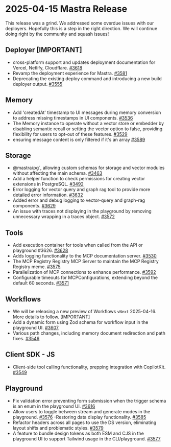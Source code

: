# 2025-04-15 Mastra Release

This release was a grind. We addressed some overdue issues with our deployers. Hopefully this is a step in the right direction. We will continue doing right by the community and squash issues!

## Deployer [IMPORTANT]

- cross-platform support and updates deployment documentation for Vercel, Netlify, Cloudflare. [#3618](https://github.com/mastra-ai/mastra/pull/3618)
- Revamp the deployment experience for Mastra. [#3581](https://github.com/mastra-ai/mastra/pull/3581)
- Deprecating the existing deploy command and introducing a new build deployer output. [#3555](https://github.com/mastra-ai/mastra/pull/3555)

## Memory

- Add 'createdAt' timestamp to UI messages during memory conversion to address missing timestamps in UI components. [#3536](https://github.com/mastra-ai/mastra/pull/3536)
- The Memory instance to operate without a vector store or embedder by disabling semantic recall or setting the vector option to false, providing flexibility for users to opt-out of these features. [#3529](https://github.com/mastra-ai/mastra/pull/3529)
- ensuring message content is only filtered if it's an array [#3589](https://github.com/mastra-ai/mastra/pull/3589)

## Storage

- @mastra/pg`, allowing custom schemas for storage and vector modules without affecting the main schema. [#3463](https://github.com/mastra-ai/mastra/pull/3463)
- Add a helper function to check permissions for creating vector extensions in PostgreSQL. [#3492](https://github.com/mastra-ai/mastra/pull/3492)
- Error logging for vector query and graph rag tool to provide more detailed error information. [#3632](https://github.com/mastra-ai/mastra/pull/3632)
- Added error and debug logging to vector-query and graph-rag components. [#3629](https://github.com/mastra-ai/mastra/pull/3629)
- An issue with traces not displaying in the playground by removing unnecessary wrapping in a traces object. [#3572](https://github.com/mastra-ai/mastra/pull/3572)

## Tools

- Add execution container for tools when called from the API or playground #3626. [#3628](https://github.com/mastra-ai/mastra/pull/3628)
- Adds logging functionality to the MCP documentation server. [#3530](https://github.com/mastra-ai/mastra/pull/3530)
- The MCP Registry Registry MCP Server to maintain the MCP Registry Registry meme. [#3575](https://github.com/mastra-ai/mastra/pull/3575)
- Parallelization of MCP connections to enhance performance. [#3592](https://github.com/mastra-ai/mastra/pull/3592)
- Configurable timeouts for MCPConfigurations, extending beyond the default 60 seconds. [#3571](https://github.com/mastra-ai/mastra/pull/3571)

## Workflows

- We will be releasing a new preview of Workflows `vNext` 2025-04-16. More details to follow. [IMPORTANT]
- Add a dynamic form using Zod schema for workflow input in the playground UI. [#3607](https://github.com/mastra-ai/mastra/pull/3607)
- Various path changes, including memory document redirection and path fixes. [#3546](https://github.com/mastra-ai/mastra/pull/3546)

## Client SDK - JS

- Client-side tool calling functionality, prepping integration with CopilotKit. [#3549](https://github.com/mastra-ai/mastra/pull/3549)

## Playground

- Fix validation error preventing form submission when the trigger schema is an enum in the playground UI. [#3616](https://github.com/mastra-ai/mastra/pull/3616)
- Allow users to toggle between stream and generate modes in the playground. [#3576](https://github.com/mastra-ai/mastra/pull/3576)
  -Restoring data display functionality. [#3585](https://github.com/mastra-ai/mastra/pull/3585)
- Refactor headers across all pages to use the DS version, eliminating layout shifts and problematic styles. [#3579](https://github.com/mastra-ai/mastra/pull/3579)
- A feature to bundle design tokens as both ESM and CJS in the playground UI to support Tailwind usage in the CLI/playground. [#3577](https://github.com/mastra-ai/mastra/pull/3577)
